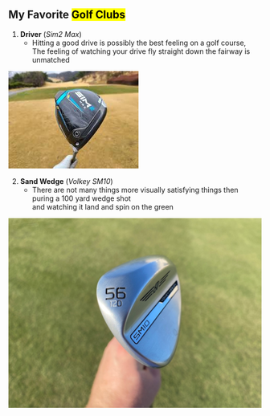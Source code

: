 ## My Favorite <mark>Golf Clubs</mark>

1. **Driver** (_Sim2 Max_)
    + Hitting a good drive is possibly the best feeling on a golf course,<br>The feeling of watching your drive fly straight down the fairway is unmatched
  
      
![Sim2 Max Driver](images.jpg)



2. **Sand Wedge** (_Volkey SM10_)
    - There are not many things more visually satisfying things then puring a 100 yard wedge shot<br>and watching it land and spin on the green


![Volkey SM10 56 degree](volkey.jpg)
